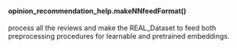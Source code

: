 #### opinion_recommendation_help.makeNNfeedFormat()
process all the reviews and make the REAL_Dataset to feed both preprocessing procedures for learnable and pretrained embeddings.
